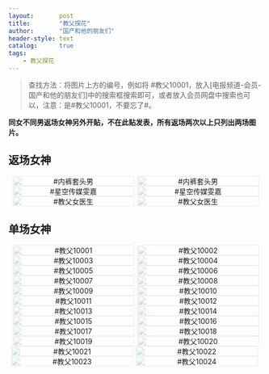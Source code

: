 ```yaml
---
layout:       post
title:        "教父探花"
author:       "国产和他的朋友们"
header-style: text
catalog:      true
tags:
    - 教父探花
---
```


> 查找方法：将图片上方的编号，例如将 #教父10001，放入[电报频道-会员-国产和他的朋友们]中的搜索框搜索即可，或者放入会员网盘中搜索也可以，注意：是#教父10001，不要忘了#。

**同女不同男返场女神另外开贴，不在此贴发表，所有返场两次以上只列出两场图片。**

## 返场女神

<div style="display: flex; justify-content: center;">
    <div style="position: relative; width: 48%; margin-right: 1%;">
        <img src="https://tanhuawanrenmigroup.top/jiaofutanhua/jiaofutanhua20001.jpg" style="width: 100%;"/>
        <div style="position: absolute; top: 0; left: 0; width: 100%; text-align: center; background-color: rgba(255, 255, 255, 0.7); font-size: 14px;">
            #内裤套头男
        </div>
    </div>
    <div style="position: relative; width: 48%;">
        <img src="https://tanhuawanrenmigroup.top/jiaofutanhua/jiaofutanhua20002.jpg" style="width: 100%;"/>
        <div style="position: absolute; top: 0; left: 0; width: 100%; text-align: center; background-color: rgba(255, 255, 255, 0.7); font-size: 14px;">
            #内裤套头男
        </div>
    </div>
</div>

<div style="display: flex; justify-content: center;">
    <div style="position: relative; width: 48%; margin-right: 1%;">
        <img src="https://tanhuawanrenmigroup.top/jiaofutanhua/jiaofutanhua20003.jpg" style="width: 100%;"/>
        <div style="position: absolute; top: 0; left: 0; width: 100%; text-align: center; background-color: rgba(255, 255, 255, 0.7); font-size: 14px;">
            #星空传媒雯嘉
        </div>
    </div>
    <div style="position: relative; width: 48%;">
        <img src="https://tanhuawanrenmigroup.top/jiaofutanhua/jiaofutanhua20004.jpg" style="width: 100%;"/>
        <div style="position: absolute; top: 0; left: 0; width: 100%; text-align: center; background-color: rgba(255, 255, 255, 0.7); font-size: 14px;">
            #星空传媒雯嘉
        </div>
    </div>
</div>

<div style="display: flex; justify-content: center;">
    <div style="position: relative; width: 48%; margin-right: 1%;">
        <img src="https://tanhuawanrenmigroup.top/jiaofutanhua/jiaofutanhua20005.jpg" style="width: 100%;"/>
        <div style="position: absolute; top: 0; left: 0; width: 100%; text-align: center; background-color: rgba(255, 255, 255, 0.7); font-size: 14px;">
            #教父女医生
        </div>
    </div>
    <div style="position: relative; width: 48%;">
        <img src="https://tanhuawanrenmigroup.top/jiaofutanhua/jiaofutanhua20006.jpg" style="width: 100%;"/>
        <div style="position: absolute; top: 0; left: 0; width: 100%; text-align: center; background-color: rgba(255, 255, 255, 0.7); font-size: 14px;">
            #教父女医生
        </div>
    </div>
</div>

## 单场女神

<div style="display: flex; justify-content: center;">
    <div style="position: relative; width: 48%; margin-right: 1%;">
        <img src="https://tanhuawanrenmigroup.top/jiaofutanhua/jiaofutanhua10001.jpg" style="width: 100%;"/>
        <div style="position: absolute; top: 0; left: 0; width: 100%; text-align: center; background-color: rgba(255, 255, 255, 0.7); font-size: 14px;">
            #教父10001
        </div>
    </div>
    <div style="position: relative; width: 48%;">
        <img src="https://tanhuawanrenmigroup.top/jiaofutanhua/jiaofutanhua10002.jpg" style="width: 100%;"/>
        <div style="position: absolute; top: 0; left: 0; width: 100%; text-align: center; background-color: rgba(255, 255, 255, 0.7); font-size: 14px;">
            #教父10002
        </div>
    </div>
</div>

<div style="display: flex; justify-content: center;">
    <div style="position: relative; width: 48%; margin-right: 1%;">
        <img src="https://tanhuawanrenmigroup.top/jiaofutanhua/jiaofutanhua10003.jpg" style="width: 100%;"/>
        <div style="position: absolute; top: 0; left: 0; width: 100%; text-align: center; background-color: rgba(255, 255, 255, 0.7); font-size: 14px;">
            #教父10003
        </div>
    </div>
    <div style="position: relative; width: 48%;">
        <img src="https://tanhuawanrenmigroup.top/jiaofutanhua/jiaofutanhua10004.jpg" style="width: 100%;"/>
        <div style="position: absolute; top: 0; left: 0; width: 100%; text-align: center; background-color: rgba(255, 255, 255, 0.7); font-size: 14px;">
            #教父10004
        </div>
    </div>
</div>

<div style="display: flex; justify-content: center;">
    <div style="position: relative; width: 48%; margin-right: 1%;">
        <img src="https://tanhuawanrenmigroup.top/jiaofutanhua/jiaofutanhua10005.jpg" style="width: 100%;"/>
        <div style="position: absolute; top: 0; left: 0; width: 100%; text-align: center; background-color: rgba(255, 255, 255, 0.7); font-size: 14px;">
            #教父10005
        </div>
    </div>
    <div style="position: relative; width: 48%;">
        <img src="https://tanhuawanrenmigroup.top/jiaofutanhua/jiaofutanhua10006.jpg" style="width: 100%;"/>
        <div style="position: absolute; top: 0; left: 0; width: 100%; text-align: center; background-color: rgba(255, 255, 255, 0.7); font-size: 14px;">
            #教父10006
        </div>
    </div>
</div>

<div style="display: flex; justify-content: center;">
    <div style="position: relative; width: 48%; margin-right: 1%;">
        <img src="https://tanhuawanrenmigroup.top/jiaofutanhua/jiaofutanhua10007.jpg" style="width: 100%;"/>
        <div style="position: absolute; top: 0; left: 0; width: 100%; text-align: center; background-color: rgba(255, 255, 255, 0.7); font-size: 14px;">
            #教父10007
        </div>
    </div>
    <div style="position: relative; width: 48%;">
        <img src="https://tanhuawanrenmigroup.top/jiaofutanhua/jiaofutanhua10008.jpg" style="width: 100%;"/>
        <div style="position: absolute; top: 0; left: 0; width: 100%; text-align: center; background-color: rgba(255, 255, 255, 0.7); font-size: 14px;">
            #教父10008
        </div>
    </div>
</div>

<div style="display: flex; justify-content: center;">
    <div style="position: relative; width: 48%; margin-right: 1%;">
        <img src="https://tanhuawanrenmigroup.top/jiaofutanhua/jiaofutanhua10009.jpg" style="width: 100%;"/>
        <div style="position: absolute; top: 0; left: 0; width: 100%; text-align: center; background-color: rgba(255, 255, 255, 0.7); font-size: 14px;">
            #教父10009
        </div>
    </div>
    <div style="position: relative; width: 48%;">
        <img src="https://tanhuawanrenmigroup.top/jiaofutanhua/jiaofutanhua10010.jpg" style="width: 100%;"/>
        <div style="position: absolute; top: 0; left: 0; width: 100%; text-align: center; background-color: rgba(255, 255, 255, 0.7); font-size: 14px;">
            #教父10010
        </div>
    </div>
</div>

<div style="display: flex; justify-content: center;">
    <div style="position: relative; width: 48%; margin-right: 1%;">
        <img src="https://tanhuawanrenmigroup.top/jiaofutanhua/jiaofutanhua10011.jpg" style="width: 100%;"/>
        <div style="position: absolute; top: 0; left: 0; width: 100%; text-align: center; background-color: rgba(255, 255, 255, 0.7); font-size: 14px;">
            #教父10011
        </div>
    </div>
    <div style="position: relative; width: 48%;">
        <img src="https://tanhuawanrenmigroup.top/jiaofutanhua/jiaofutanhua10012.jpg" style="width: 100%;"/>
        <div style="position: absolute; top: 0; left: 0; width: 100%; text-align: center; background-color: rgba(255, 255, 255, 0.7); font-size: 14px;">
            #教父10012
        </div>
    </div>
</div>

<div style="display: flex; justify-content: center;">
    <div style="position: relative; width: 48%; margin-right: 1%;">
        <img src="https://tanhuawanrenmigroup.top/jiaofutanhua/jiaofutanhua10013.jpg" style="width: 100%;"/>
        <div style="position: absolute; top: 0; left: 0; width: 100%; text-align: center; background-color: rgba(255, 255, 255, 0.7); font-size: 14px;">
            #教父10013
        </div>
    </div>
    <div style="position: relative; width: 48%;">
        <img src="https://tanhuawanrenmigroup.top/jiaofutanhua/jiaofutanhua10014.jpg" style="width: 100%;"/>
        <div style="position: absolute; top: 0; left: 0; width: 100%; text-align: center; background-color: rgba(255, 255, 255, 0.7); font-size: 14px;">
            #教父10014
        </div>
    </div>
</div>

<div style="display: flex; justify-content: center;">
    <div style="position: relative; width: 48%; margin-right: 1%;">
        <img src="https://tanhuawanrenmigroup.top/jiaofutanhua/jiaofutanhua10015.jpg" style="width: 100%;"/>
        <div style="position: absolute; top: 0; left: 0; width: 100%; text-align: center; background-color: rgba(255, 255, 255, 0.7); font-size: 14px;">
            #教父10015
        </div>
    </div>
    <div style="position: relative; width: 48%;">
        <img src="https://tanhuawanrenmigroup.top/jiaofutanhua/jiaofutanhua10016.jpg" style="width: 100%;"/>
        <div style="position: absolute; top: 0; left: 0; width: 100%; text-align: center; background-color: rgba(255, 255, 255, 0.7); font-size: 14px;">
            #教父10016
        </div>
    </div>
</div>

<div style="display: flex; justify-content: center;">
    <div style="position: relative; width: 48%; margin-right: 1%;">
        <img src="https://tanhuawanrenmigroup.top/jiaofutanhua/jiaofutanhua10017.jpg" style="width: 100%;"/>
        <div style="position: absolute; top: 0; left: 0; width: 100%; text-align: center; background-color: rgba(255, 255, 255, 0.7); font-size: 14px;">
            #教父10017
        </div>
    </div>
    <div style="position: relative; width: 48%;">
        <img src="https://tanhuawanrenmigroup.top/jiaofutanhua/jiaofutanhua10018.jpg" style="width: 100%;"/>
        <div style="position: absolute; top: 0; left: 0; width: 100%; text-align: center; background-color: rgba(255, 255, 255, 0.7); font-size: 14px;">
            #教父10018
        </div>
    </div>
</div>

<div style="display: flex; justify-content: center;">
    <div style="position: relative; width: 48%; margin-right: 1%;">
        <img src="https://tanhuawanrenmigroup.top/jiaofutanhua/jiaofutanhua10019.jpg" style="width: 100%;"/>
        <div style="position: absolute; top: 0; left: 0; width: 100%; text-align: center; background-color: rgba(255, 255, 255, 0.7); font-size: 14px;">
            #教父10019
        </div>
    </div>
    <div style="position: relative; width: 48%;">
        <img src="https://tanhuawanrenmigroup.top/jiaofutanhua/jiaofutanhua10020.jpg" style="width: 100%;"/>
        <div style="position: absolute; top: 0; left: 0; width: 100%; text-align: center; background-color: rgba(255, 255, 255, 0.7); font-size: 14px;">
            #教父10020
        </div>
    </div>
</div>

<div style="display: flex; justify-content: center;">
    <div style="position: relative; width: 48%; margin-right: 1%;">
        <img src="https://tanhuawanrenmigroup.top/jiaofutanhua/jiaofutanhua10021.jpg" style="width: 100%;"/>
        <div style="position: absolute; top: 0; left: 0; width: 100%; text-align: center; background-color: rgba(255, 255, 255, 0.7); font-size: 14px;">
            #教父10021
        </div>
    </div>
    <div style="position: relative; width: 48%; margin-right: 1%;">
        <img src="https://tanhuawanrenmigroup.top/jiaofutanhua/jiaofutanhua10022.jpg" style="width: 100%;"/>
        <div style="position: absolute; top: 0; left: 0; width: 100%; text-align: center; background-color: rgba(255, 255, 255, 0.7); font-size: 14px;">
            #教父10022
        </div>
    </div>
</div>

<div style="display: flex; justify-content: center;">
    <div style="position: relative; width: 48%; margin-right: 1%;">
        <img src="https://tanhuawanrenmigroup.top/jiaofutanhua/jiaofutanhua10023.jpg" style="width: 100%;"/>
        <div style="position: absolute; top: 0; left: 0; width: 100%; text-align: center; background-color: rgba(255, 255, 255, 0.7); font-size: 14px;">
            #教父10023
        </div>
    </div>
    <div style="position: relative; width: 48%; margin-right: 1%;">
        <img src="https://tanhuawanrenmigroup.top/jiaofutanhua/jiaofutanhua10024.jpg" style="width: 100%;"/>
        <div style="position: absolute; top: 0; left: 0; width: 100%; text-align: center; background-color: rgba(255, 255, 255, 0.7); font-size: 14px;">
            #教父10024
        </div>
    </div>
</div>